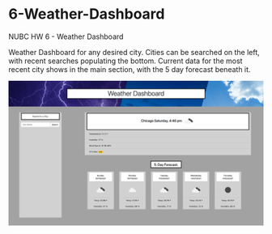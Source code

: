 # 6-Weather-Dashboard
NUBC HW 6 - Weather Dashboard

Weather Dashboard for any desired city. Cities can be searched on the left, with recent searches populating the bottom. Current data for the most recent city shows in the main section, with the 5 day forecast beneath it. 

![Screenshot](assets/imgs/screenshot.png)